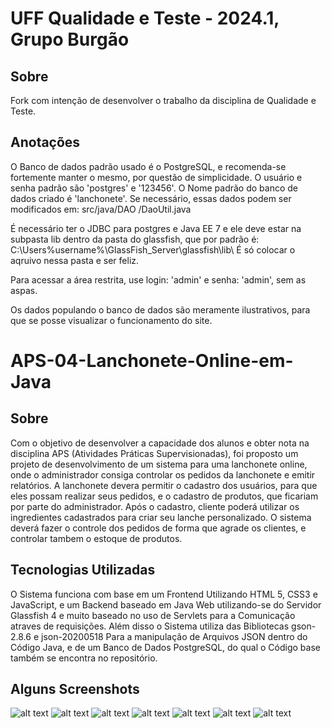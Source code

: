 # UFF Qualidade e Teste - 2024.1, Grupo Burgão

## Sobre
Fork com intenção de desenvolver o trabalho da disciplina de Qualidade e Teste.

## Anotações
O Banco de dados padrão usado é o PostgreSQL, e recomenda-se fortemente manter o mesmo, por questão de simplicidade.
O usuário e senha padrão são 'postgres' e '123456'. O Nome padrão do banco de dados criado é 'lanchonete'.
Se necessário, essas dados podem ser modificados em: src/java/DAO
/DaoUtil.java

É necessário ter o JDBC para postgres e Java EE 7 e ele deve estar na subpasta lib dentro da pasta do glassfish, que por padrão é:
C:\Users%username%\GlassFish_Server\glassfish\lib\ É só colocar o aqruivo nessa pasta e ser feliz.

Para acessar a área restrita, use login: 'admin' e senha: 'admin', sem as aspas.

Os dados populando o banco de dados são meramente ilustrativos, para que se posse visualizar o funcionamento do site.

# APS-04-Lanchonete-Online-em-Java

## Sobre
Com o objetivo de desenvolver a capacidade dos alunos e obter nota na disciplina APS (Atividades Práticas Supervisionadas), 
foi proposto um projeto de desenvolvimento de um sistema para uma lanchonete online, onde o administrador consiga controlar 
os pedidos da lanchonete e emitir relatórios. A lanchonete devera permitir o cadastro dos usuários, para que eles possam realizar seus pedidos, 
e o cadastro de produtos, que ficariam por parte do administrador. Após o cadastro,  cliente poderá utilizar os ingredientes cadastrados para 
criar seu lanche personalizado. O sistema deverá fazer o controle dos pedidos de forma que agrade os clientes, e controlar tambem o estoque de produtos.

## Tecnologias Utilizadas

O Sistema funciona com base em um Frontend Utilizando HTML 5, CSS3 e JavaScript, e um Backend baseado em Java Web utilizando-se do Servidor Glassfish 4 
e muito baseado no uso de Servlets para a Comunicação atraves de requisições. Além disso o Sistema utiliza das Bibliotecas gson-2.8.6 e json-20200518 
Para a manipulação de Arquivos JSON dentro do Código Java, e de um Banco de Dados PostgreSQL, do qual o Código base também se encontra no repositório.

## Alguns Screenshots

![alt text](https://i.ibb.co/BPn99jW/248f5162-df3a-4754-8ade-82b9784f94d8.jpg)
![alt text](https://i.ibb.co/GM3r7Dd/daf6e1f9-676e-4a27-9669-80036dc52cce.jpg)
![alt text](https://i.ibb.co/kXdFFq5/e378bda9-bcc8-4483-bb2f-f2143a79817e.jpg)
![alt text](https://i.ibb.co/z7kqx4x/a5a0e3f3-3605-4d3f-b2ba-f54c2ef76f18.jpg)
![alt text](https://i.ibb.co/C6kMZLW/c1bad7f9-c79a-4516-9d08-bc2548ee9880.jpg)
![alt text](https://i.ibb.co/2321674/8a74fb26-1db0-49df-b2d7-2479d0567a4e.jpg)
![alt text](https://i.ibb.co/2YSbvGZ/8d3386e3-d13b-4a42-b389-151fbadb1d77.jpg)
